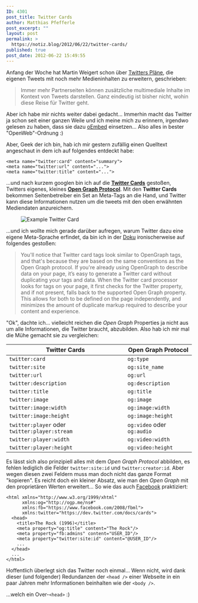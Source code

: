 ```yaml
---
ID: 4301
post_title: Twitter Cards
author: Matthias Pfefferle
post_excerpt: ""
layout: post
permalink: >
  https://notiz.blog/2012/06/22/twitter-cards/
published: true
post_date: 2012-06-22 15:49:55
---
```

<!-- wp:paragraph -->
<p>Anfang der Woche hat Martin Weigert schon über <a href="http://netzwertig.com/2012/06/19/twitter-von-einer-simplen-plattform-zur-destination-fuer-multimediainhalte/">Twitters Pläne</a>, die eigenen Tweets mit noch mehr Medieninhalten zu erweitern, geschrieben:</p>
<!-- /wp:paragraph -->

<!-- wp:quote -->
<blockquote class="wp-block-quote">
	<p>Immer mehr Partnerseiten können zusätzliche multimediale Inhalte im Kontext von Tweets darstellen. Ganz eindeutig ist bisher nicht, wohin diese Reise für Twitter geht.</p>
</blockquote>
<!-- /wp:quote -->

<!-- wp:paragraph -->
<p>Aber ich habe mir nichts weiter dabei gedacht... Immerhin macht das Twitter ja schon seit einer ganzen Weile und ich meine mich zu erinnern, irgendwo gelesen zu haben, dass sie dazu <a href="http://oembed.com/">oEmbed</a> einsetzen... Also alles in bester "OpenWeb"-Ordnung :)</p>
<!-- /wp:paragraph -->

<!-- wp:paragraph -->
<p>Aber, Geek der ich bin, hab ich mir gestern zufällig einen Quelltext angeschaut in dem ich auf folgendes entdeckt habe:</p>
<!-- /wp:paragraph -->

<!-- wp:code -->
<pre class="wp-block-code"><code>&lt;meta name="twitter:card" content="summary">
&lt;meta name="twitter:url" content="...">
&lt;meta name="twitter:title" content="..."></code></pre>
<!-- /wp:code -->

<!-- wp:paragraph -->
<p>...und nach kurzem googlen bin ich auf die <a href="https://dev.twitter.com/docs/cards"><strong>Twitter Cards</strong></a> gestoßen, Twitters eigenes, kleines <a href="http://ogp.me/"><strong>Open Graph Protocol</strong></a>. Mit den <strong>Twitter Cards</strong> bekommen Seitenbetreiber ein Set an Meta-Tags an die Hand, und Twitter kann diese Informationen nutzen um die tweets mit den oben erwähnten Mediendaten anzureichern.</p>
<!-- /wp:paragraph -->

<!-- wp:image {"id":4333,"align":"center"} -->
<figure class="wp-block-image aligncenter"><img src="https://notiz.blog/wp-content/uploads/2012/06/twitter-card-web-summary.png" alt="Example Twitter Card" class="wp-image-4333" /></figure>
<!-- /wp:image -->

<!-- wp:paragraph -->
<p>...und ich wollte mich gerade darüber aufregen, warum Twitter dazu eine eigene Meta-Sprache erfindet, da bin ich in der <a href="https://dev.twitter.com/docs/cards">Doku</a> ironischerweise auf folgendes gestoßen:</p>
<!-- /wp:paragraph -->

<!-- wp:quote -->
<blockquote class="wp-block-quote">
	<p>You'll notice that Twitter card tags look similar to OpenGraph tags, and that's because they are based on the same conventions as the Open Graph protocol. If you're already using OpenGraph to describe data on your page, it’s easy to generate a Twitter card without duplicating your tags and data. When the Twitter card processor looks for tags on your page, it first checks for the Twitter property, and if not present, falls back to the supported Open Graph property. This allows for both to be defined on the page independently, and minimizes the amount of duplicate markup required to describe your content and experience.</p>
</blockquote>
<!-- /wp:quote -->

<!-- wp:paragraph -->
<p>"Ok", dachte ich... vielleicht reichen die <em>Open Graph</em> Properties ja nicht aus um alle Informationen, die Twitter braucht, abzubilden. Also hab ich mir mal die Mühe gemacht sie zu vergleichen:</p>
<!-- /wp:paragraph -->

<!-- wp:table -->
<table class="wp-block-table">
	<thead>
		<tr>
			<th>Twitter Cards</th>
			<th>Open Graph Protocol</th>
		</tr>
	</thead>
	<tbody>
		<tr>
			<td><code>twitter:card</code></td>
			<td><code>og:type</code></td>
		</tr>
		<tr>
			<td><code>twitter:site</code></td>
			<td><code>og:site_name</code></td>
		</tr>
		<tr>
			<td><code>twitter:url</code></td>
			<td><code>og:url</code></td>
		</tr>
		<tr>
			<td><code>twitter:description</code></td>
			<td><code>og:description</code></td>
		</tr>
		<tr>
			<td><code>twitter:title</code></td>
			<td><code>og:title</code></td>
		</tr>
		<tr>
			<td><code>twitter:image</code></td>
			<td><code>og:image</code></td>
		</tr>
		<tr>
			<td><code>twitter:image:width</code></td>
			<td><code>og:image:width</code></td>
		</tr>
		<tr>
			<td><code>twitter:image:height</code></td>
			<td><code>og:image:height</code></td>
		</tr>
		<tr>
			<td><code>twitter:player</code> oder <code>twitter:player:stream</code></td>
			<td><code>og:video</code> oder <code>og:audio</code></td>
		</tr>
		<tr>
			<td><code>twitter:player:width</code></td>
			<td><code>og:video:width</code></td>
		</tr>
		<tr>
			<td><code>twitter:player:height</code></td>
			<td><code>og:video:height</code></td>
		</tr>
	</tbody>
</table>
<!-- /wp:table -->

<!-- wp:paragraph -->
<p>Es lässt sich also prinzipiell alles mit dem <em>Open Graph Protocol</em> abbilden, es fehlen lediglich die Felder <code>twitter:site:id</code> und <code>twitter:creator:id</code>. Aber wegen diesen zwei Feldern muss man doch nicht das ganze Format "kopieren". Es reicht doch ein kleiner Absatz, wie man den <em>Open Graph</em> mit den proprietären Werten erweitert... So wie das auch <a href="https://developers.facebook.com/docs/opengraphprotocol/">Facebook</a> praktiziert:</p>
<!-- /wp:paragraph -->

<!-- wp:code -->
<pre class="wp-block-code"><code>&lt;html xmlns="http://www.w3.org/1999/xhtml"
      xmlns:og="http://ogp.me/ns#"
      xmlns:fb="https://www.facebook.com/2008/fbml">
      xmlns:twitter="https://dev.twitter.com/docs/cards">
  &lt;head>
    &lt;title>The Rock (1996)&lt;/title>
    &lt;meta property="og:title" content="The Rock"/>
    &lt;meta property="fb:admins" content="USER_ID"/>
    &lt;meta property="twitter:site:id" content="@USER_ID"/>
    ...
  &lt;/head>
  ...
&lt;/html>
</code></pre>
<!-- /wp:code -->

<!-- wp:paragraph -->
<p>Hoffentlich überlegt sich das Twitter noch einmal... Wenn nicht, wird dank dieser (und folgender) Redundanzen der <code>&lt;head /></code> einer Webseite in ein paar Jahren mehr Informationen beinhalten wie der <code>&lt;body /></code>.</p>
<!-- /wp:paragraph -->

<!-- wp:paragraph -->
<p>...welch ein Over-<code>&lt;head></code> :)</p>
<!-- /wp:paragraph -->